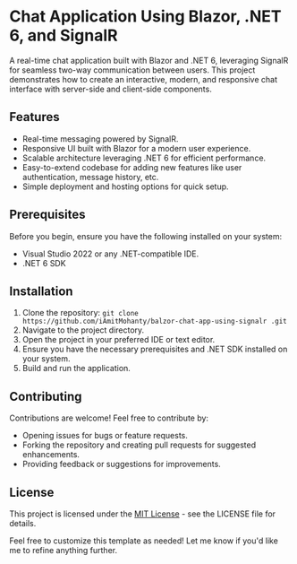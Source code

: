 # Chat Application Using Blazor, .NET 6, and SignalR

A real-time chat application built with Blazor and .NET 6, leveraging SignalR for seamless two-way communication between users. This project demonstrates how to create an interactive, modern, and responsive chat interface with server-side and client-side components.

## Features

- Real-time messaging powered by SignalR.
- Responsive UI built with Blazor for a modern user experience.
- Scalable architecture leveraging .NET 6 for efficient performance.
- Easy-to-extend codebase for adding new features like user authentication, message history, etc.
- Simple deployment and hosting options for quick setup.

## Prerequisites

Before you begin, ensure you have the following installed on your system:

- Visual Studio 2022 or any .NET-compatible IDE.
- .NET 6 SDK

## Installation

1. Clone the repository: `git clone https://github.com/iAmitMohanty/balzor-chat-app-using-signalr .git`
2. Navigate to the project directory.
3. Open the project in your preferred IDE or text editor.
4. Ensure you have the necessary prerequisites and .NET SDK installed on your system.
6. Build and run the application.

## Contributing

Contributions are welcome! Feel free to contribute by:

- Opening issues for bugs or feature requests.
- Forking the repository and creating pull requests for suggested enhancements.
- Providing feedback or suggestions for improvements.

## License

This project is licensed under the [MIT License](LICENSE) - see the LICENSE file for details.

Feel free to customize this template as needed! Let me know if you'd like me to refine anything further.
